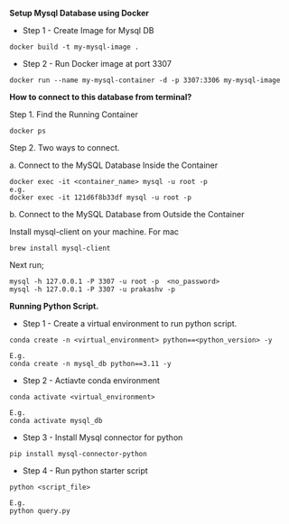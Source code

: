 **Setup Mysql Database using Docker**

- Step 1 - Create Image for Mysql DB

```
docker build -t my-mysql-image .
```

- Step 2 - Run Docker image at port 3307

```
docker run --name my-mysql-container -d -p 3307:3306 my-mysql-image
```

**How to connect to this database from terminal?**

Step 1. Find the Running Container

```
docker ps
```

Step 2. Two ways to connect.

a. Connect to the MySQL Database Inside the Container

```
docker exec -it <container_name> mysql -u root -p
e.g.
docker exec -it 121d6f8b33df mysql -u root -p
```

b. Connect to the MySQL Database from Outside the Container

Install mysql-client on your machine.
For mac

```
brew install mysql-client
```

Next run;

```
mysql -h 127.0.0.1 -P 3307 -u root -p  <no_password>
mysql -h 127.0.0.1 -P 3307 -u prakashv -p
```

**Running Python Script.**

- Step 1 - Create a virtual environment to run python script.

```
conda create -n <virtual_environment> python==<python_version> -y

E.g.
conda create -n mysql_db python==3.11 -y
```

- Step 2 - Actiavte conda environment

```
conda activate <virtual_environment>

E.g.
conda activate mysql_db
```

- Step 3 - Install Mysql connector for python

```
pip install mysql-connector-python
```

- Step 4 - Run python starter script

```
python <script_file>

E.g.
python query.py
```
